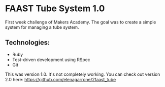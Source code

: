 FAAST Tube System 1.0
==========
First week challenge of Makers Academy.
The goal was to create a simple system for managing a tube system. 

Technologies:
------------
- Ruby
- Test-driven development using RSpec
- Git

This was version 1.0. It's not completely working.
You can check out version 2.0 here: https://github.com/elenagarrone/2faast_tube